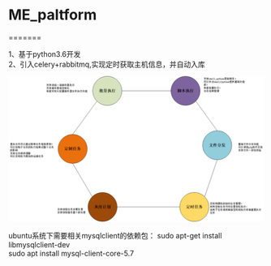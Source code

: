 # ME_paltform 

=======

1、基于python3.6开发    
2、引入celery+rabbitmq,实现定时获取主机信息，并自动入库

![总体设计](https://github.com/jaminlu/ME_paltform/blob/master/%E4%BD%9C%E4%B8%9A%E7%AE%A1%E7%90%86%E5%B9%B3%E5%8F%B0%E8%AE%BE%E8%AE%A1.jpg)

ubuntu系统下需要相关mysqlclient的依赖包：
sudo apt-get install libmysqlclient-dev       
sudo apt install mysql-client-core-5.7

